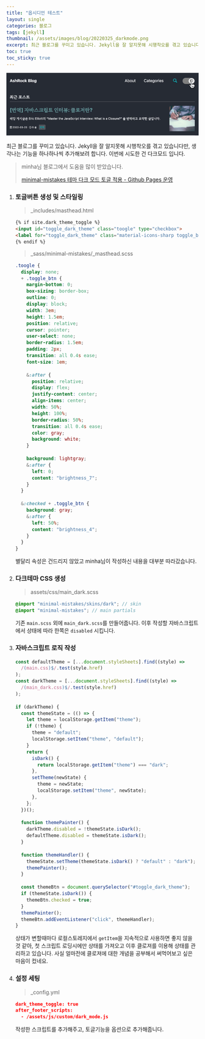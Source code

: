 ```yaml
---
title: "옵시디언 테스트"
layout: single
categories: 블로그
tags: [jekyll]
thumbnail: /assets/images/blog/20220325_darkmode.png
excerpt: 최근 블로그를 꾸미고 있습니다. Jekyll을 잘 알지못해 시행착오를 겪고 있습니다만, 생각나는 기능을 하나하나씩 추가해보려 합니다. 이번에 시도한 건 다크모드 입니다.
toc: true
toc_sticky: true
---
```

![이미지](/assets/images/blog/20220325_darkmode2.gif)


최근 블로그를 꾸미고 있습니다. Jekyll을 잘 알지못해 시행착오를 겪고 있습니다만, 생각나는 기능을 하나하나씩 추가해보려 합니다. 이번에 시도한 건 다크모드 입니다.

> minha님 블로그에서 도움을 많이 받았습니다.
>
> [minimal-mistakes 테마 다크 모드 토글 적용 - Github Pages 운영](https://etch-cure.github.io/blog/toggle-dark-mode/)
> 

1. ### 토글버튼 생성 및 스타일링    
    > _includes/masthead.html
    > 
    
    ```html
    {% if site.dark_theme_toggle %}
    <input id="toggle_dark_theme" class="toogle" type="checkbox">
    <label for="toggle_dark_theme" class="material-icons-sharp toggle_btn"></label>
    {% endif %}
    ```
    
    > _sass/minimal-mistakes/_masthead.scss
    > 
    
    ```scss
    .toogle {
      display: none;
      + .toggle_btn {
        margin-bottom: 0;
        box-sizing: border-box;
        outline: 0;
        display: block;
        width: 3em;
        height: 1.5em;
        position: relative;
        cursor: pointer;
        user-select: none;
        border-radius: 1.5em;
        padding: 2px;
        transition: all 0.4s ease;
        font-size: 1em;
    
        &:after {
          position: relative;
          display: flex;
          justify-content: center;
          align-items: center;
          width: 50%;
          height: 100%;
          border-radius: 50%;
          transition: all 0.4s ease;
          color: gray;
          background: white;
        }
    
        background: lightgray;
        &:after {
          left: 0;
          content: "brightness_7";
        }
      }
    
      &:checked + .toggle_btn {
        background: gray;
        &:after {
          left: 50%;
          content: "brightness_4";
        }
      }
    }
    ```
    
    별달리 속성은 건드리지 않았고 minha님이 작성하신 내용을 대부분 따라갔습니다.
    
2. ### 다크테마 CSS 생성
    
    > assets/css/main_dark.scss
    > 
    
    ```scss
    @import "minimal-mistakes/skins/dark"; // skin
    @import "minimal-mistakes"; // main partials
    ```
    
    기존 `main.scss` 외에 `main_dark.scss`를 만들어줍니다. 이후 작성할 자바스크립트에서 상태에 따라 한쪽은 `disabled` 시킵니다.
    
3. ### 자바스크립트 로직 작성
    
    ```jsx
    const defaultTheme = [...document.styleSheets].find((style) =>
      /(main.css)$/.test(style.href)
    );
    const darkTheme = [...document.styleSheets].find((style) =>
      /(main_dark.css)$/.test(style.href)
    );
    
    if (darkTheme) {
      const themeState = (() => {
        let theme = localStorage.getItem("theme");
        if (!theme) {
          theme = "default";
          localStorage.setItem("theme", "default");
        }
        return {
          isDark() {
            return localStorage.getItem("theme") === "dark";
          },
          setTheme(newState) {
            theme = newState;
            localStorage.setItem("theme", newState);
          },
        };
      })();
    
      function themePainter() {
        darkTheme.disabled = !themeState.isDark();
        defaultTheme.disabled = themeState.isDark();
      }
    
      function themeHandler() {
        themeState.setTheme(themeState.isDark() ? "default" : "dark");
        themePainter();
      }
    
      const themeBtn = document.querySelector("#toggle_dark_theme");
      if (themeState.isDark()) {
        themeBtn.checked = true;
      }
      themePainter();
      themeBtn.addEventListener("click", themeHandler);
    }
    ```
    
    상태가 변할때마다 로컬스토레지에서 `getItem`을 지속적으로 사용하면 좋지 않을 것 같아, 첫 스크립트 로딩시에만 상태를 가져오고 이후 클로져를 이용해 상태를 관리하고 있습니다. 사실 얼마전에 클로져에 대한 개념을 공부해서 써먹어보고 싶은 마음이 컸네요.
    
4. ### 설정 세팅
    
    > _config.yml
    > 
    
    ```json
    dark_theme_toggle: true
    after_footer_scripts:
      - /assets/js/custom/dark_mode.js
    ```
    
    작성한 스크립트를 추가해주고, 토글기능을 옵션으로 추가해줍니다.